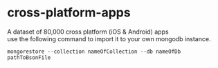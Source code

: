 # cross-platform-apps
A dataset of 80,000 cross platform (iOS & Android) apps  
use the following command to import it to your own mongodb instance.
```
mongorestore --collection nameOfCollection --db nameOfDb pathToBsonFile
```

